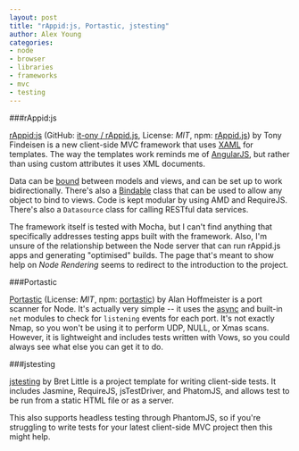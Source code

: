 ```yaml
---
layout: post
title: "rAppid:js, Portastic, jstesting"
author: Alex Young
categories: 
- node
- browser
- libraries
- frameworks
- mvc
- testing
---
```


###rAppid:js

[rAppid:js](http://www.rappidjs.com) (GitHub: [it-ony / rAppid.js](https://github.com/it-ony/rAppid.js), License: _MIT_, npm: [rAppid.js](https://npmjs.org/package/rAppid.js)) by Tony Findeisen is a new client-side MVC framework that uses [XAML](http://www.rappidjs.com/#/wiki/XAML) for templates.  The way the templates work reminds me of [AngularJS](http://angularjs.org/), but rather than using custom attributes it uses XML documents.

Data can be [bound](http://www.rappidjs.com/#/wiki/Bindings) between models and views, and can be set up to work bidirectionally.  There's also a [Bindable](http://www.rappidjs.com/#/wiki/Bindable) class that can be used to allow any object to bind to views.  Code is kept modular by using AMD and RequireJS.  There's also a `Datasource` class for calling RESTful data services.

The framework itself is tested with Mocha, but I can't find anything that specifically addresses testing apps built with the framework.  Also, I'm unsure of the relationship between the Node server that can run rAppid.js apps and generating "optimised" builds.  The page that's meant to show help on _Node Rendering_ seems to redirect to the introduction to the project.

###Portastic

[Portastic](https://github.com/cranic/node-portastic) (License: _MIT_, npm: [portastic](https://npmjs.org/package/portastic)) by Alan Hoffmeister is a port scanner for Node.  It's actually very simple -- it uses the [async](https://npmjs.org/package/async) and built-in `net` modules to check for `listening` events for each port.  It's not exactly Nmap, so you won't be using it to perform UDP, NULL, or Xmas scans.  However, it is lightweight and includes tests written with Vows, so you could always see what else you can get it to do.

###jstesting

[jstesting](https://github.com/blittle/jstesting) by Bret Little is a project template for writing client-side tests.  It includes Jasmine, RequireJS, jsTestDriver, and PhatomJS, and allows test to be run from a static HTML file or as a server.

This also supports headless testing through PhantomJS, so if you're struggling to write tests for your latest client-side MVC project then this might help.
